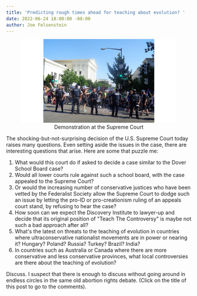 ```yaml
---
title: 'Predicting rough times ahead for teaching about evolution? '
date: 2022-06-24 18:00:00 -08:00
author: Joe Felsenstein
---
```


<figure><img src="/uploads/2022/at-the-supreme-court.jpg" alt="Demonstration at the Supreme Court (figure to be added soon)"><figcaption><div align="center">Demonstration at the Supreme Court</div></figcaption>
</figure>

<p>
<p>
The shocking-but-not-surprising decision of the U.S. Supreme Court today raises many questions.  Even setting aside the
issues in the case, there are interesting questions that arise.  Here are some that puzzle me:
<p>
<ol>
<li> What would this court do if asked to decide a case similar to the Dover School Board case?
<li> Would all lower courts rule against such a school board, with the case appealed to the Supreme
Court?
<li> Or would the increasing number of conservative justices who have been vetted by the Federalist 
Society allow the Supreme Court to dodge such an issue by letting the pro-ID or pro-creationism
ruling of an appeals court stand, by refusing to hear the case?
<li> How soon can we expect the Discovery Institute to lawyer-up and decide that its original position of
"Teach The Controversy" is maybe not such a bad approach after all?
<li> What's the latest on threats to the teaching of evolution in countries where ultraconservative
nationalist movements are in power or nearing it?  Hungary? Poland? Russia? Turkey? Brazil? India?
<li> In countries such as Australia or Canada where there are more conservative and less conservative
provinces, what local controversies are there about the teaching of evolution?
</ol>
<p>
Discuss. I suspect that there is enough to 
discuss without going around in endless circles in the same old abortion rights debate.
(Click on the title of this post to go to the comments).  
